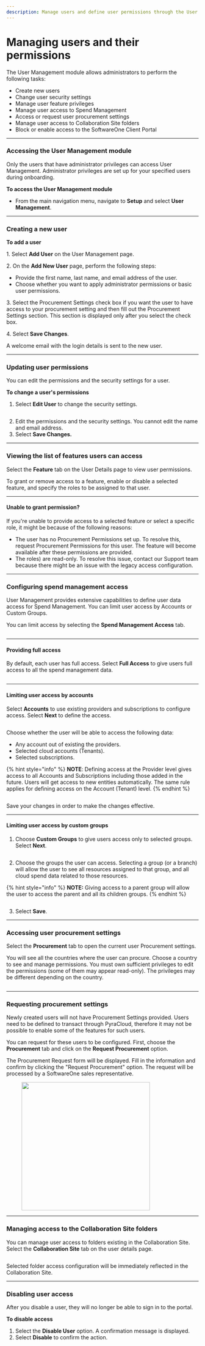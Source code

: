```yaml
---
description: Manage users and define user permissions through the User Management module.
---
```


# Managing users and their permissions

The User Management module allows administrators to perform the following tasks:

* Create new users
* Change user security settings
* Manage user feature privileges
* Manage user access to Spend Management
* Access or request user procurement settings
* Manage user access to Collaboration Site folders
* Block or enable access to the SoftwareOne Client Portal

***

### Accessing the User Management module

Only the users that have administrator privileges can access User Management. Administrator privileges are set up for your specified users during onboarding.

**To access the User Management module**

* From the main navigation menu, navigate to **Setup** and select **User Management**.

***

### Creating a new user

**To add a user**

1\. Select **Add User** on the User Management page.

2\. On the **Add New User** page, perform the following steps:

* Provide the first name, last name, and email address of the user.
* Choose whether you want to apply administrator permissions or basic user permissions.

3\. Select the Procurement Settings check box if you want the user to have access to your procurement setting and then fill out the Procurement Settings section. This section is displayed only after you select the check box.

4\. Select **Save Changes**.

A welcome email with the login details is sent to the new user.

***

### Updating user permissions

You can edit the permissions and the security settings for a user. &#x20;

**To change a user's permissions**

1. Select **Edit User** to change the security settings.

<figure><img src="../../.gitbook/assets/image (40).png" alt=""><figcaption></figcaption></figure>

2. Edit the permissions and the security settings. You cannot edit the name and email address.
3. Select **Save Changes.**&#x20;

***

### Viewing the list of features users can access

Select the **Feature** tab on the User Details page to view user permissions.

To grant or remove access to a feature, enable or disable a selected feature, and specify the roles to be assigned to that user.

***

#### Unable to grant permission?

If you're unable to provide access to a selected feature or select a specific role, it might be because of the following reasons:

* The user has no Procurement Permissions set up. To resolve this, request Procurement Permissions for this user. The feature will become available after these permissions are provided.
* The roles) are read-only. To resolve this issue, contact our Support team because there might be an issue with the legacy access configuration.

***

### Configuring spend management access

User Management provides extensive capabilities to define user data access for Spend Management. You can limit user access by Accounts or Custom Groups.

You can limit access by selecting the **Spend Management Access** tab.

<figure><img src="../../.gitbook/assets/image (41).png" alt=""><figcaption></figcaption></figure>

***

#### Providing full access

By default, each user has full access. Select **Full Access** to give users full access to all the spend management data.

<figure><img src="../../.gitbook/assets/image (42).png" alt=""><figcaption></figcaption></figure>

***

#### Limiting user access by accounts

Select **Accounts** to use existing providers and subscriptions to configure access. Select **Next** to define the access.

<figure><img src="../../.gitbook/assets/image (43).png" alt=""><figcaption></figcaption></figure>

Choose whether the user will be able to access the following data:

* Any account out of existing the providers.
* Selected cloud accounts (Tenants).
* Selected subscriptions.

{% hint style="info" %}
**NOTE**: Defining access at the Provider level gives access to all Accounts and Subscriptions including those added in the future. Users will get access to new entities automatically. The same rule applies for defining access on the Account (Tenant) level.
{% endhint %}

<figure><img src="../../.gitbook/assets/image (44).png" alt=""><figcaption></figcaption></figure>

Save your changes in order to make the changes effective.

***

#### Limiting user access by custom groups

1. Choose **Custom Groups** to give users access only to selected groups. Select **Next**.

<figure><img src="../../.gitbook/assets/image (45).png" alt=""><figcaption></figcaption></figure>

2. Choose the groups the user can access. Selecting a group (or a branch) will allow the user to see all resources assigned to that group, and all cloud spend data related to those resources.

{% hint style="info" %}
**NOTE:** Giving access to a parent group will allow the user to access the parent and all its children groups.
{% endhint %}

<figure><img src="../../.gitbook/assets/image (46).png" alt=""><figcaption></figcaption></figure>

3. Select **Save**.

***

### Accessing user procurement settings

Select the **Procurement** tab to open the current user Procurement settings.&#x20;

You will see all the countries where the user can procure. Choose a country to see and manage permissions. You must own sufficient privileges to edit the permissions (some of them may appear read-only). The privileges may be different depending on the country.

<figure><img src="../../.gitbook/assets/image (47).png" alt=""><figcaption></figcaption></figure>

***

### Requesting procurement settings

Newly created users will not have Procurement Settings provided. Users need to be defined to transact through PyraCloud, therefore it may not be possible to enable some of the features for such users.

You can request for these users to be configured. First, choose the **Procurement** tab and click on the **Request Procurement** option.

The Procurement Request form will be displayed. Fill in the information and confirm by clicking the "Request Procurement" option. The request will be processed by a SoftwareOne sales representative.

<figure><img src="../../.gitbook/assets/image (48).png" alt="" width="336"><figcaption></figcaption></figure>

***

### Managing access to the Collaboration Site folders

You can manage user access to folders existing in the Collaboration Site. Select the **Collaboration Site** tab on the user details page.

<figure><img src="../../.gitbook/assets/image (49).png" alt=""><figcaption></figcaption></figure>

Selected folder access configuration will be immediately reflected in the Collaboration Site.

***

### Disabling user access

After you disable a user, they will no longer be able to sign in to the portal.

**To disable access**

1. Select the **Disable User** option. A confirmation message is displayed.&#x20;
2. Select **Disable** to confirm the action.

<figure><img src="../../.gitbook/assets/image (50).png" alt=""><figcaption></figcaption></figure>

